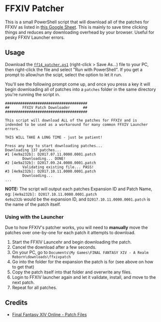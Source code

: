 # FFXIV Patcher

This is a small PowerShell script that will download all of the patches for FFXIV as listed in [this Google Sheet](https://docs.google.com/spreadsheets/d/1lmVTLEj7oXx_JbUPBiWlSf1xW9hitwIgAvfQq3QzzFE/edit#gid=0). This is mainly to save time clicking things and reduces any downloading overhead by your browser. Useful for pesky FFXIV Launcher errors.

## Usage

Download the [`ff14_patcher.ps1`](https://raw.githubusercontent.com/IAreKyleW00t/ff14_patcher/master/ff14_patcher.ps1) (right-click > Save As...) file to your PC, then right-click the file and select "Run with PowerShell". If you get a prompt to allow/run the scipt, select the option to let it run.

You'll see the following prompt come up, and once you press a key it will begin downloading all of patches into a `patches` folder in the same directory you're running the script in.

```
######################################
##      FFXIV Patch Downloader      ##
######################################

This script will download ALL of the patches for FFXIV and is
indended to be used as a workaround for many common FFXIV Launcher errors.

THIS WILL TAKE A LONG TIME - just be patient!

Press any key to start downloading patches...
Downloading 137 patches...
#1 [4e9a232b]: D2017.07.11.0000.0001.patch
        Downloading... DONE!
#2 [4e9a232b]: D2017.09.24.0000.0001.patch
        Validating existing file... PASS!
#3 [4e9a232b]: D2017.10.11.0000.0001.patch
        Downloading...
...
```

**NOTE:** The script will output each patches Expansion ID and Patch Name, eg: `[4e9a232b]: D2017.10.11.0000.0001.patch`  
`4e9a232b` would be the expansion ID, and `D2017.10.11.0000.0001.patch` is the name of the patch itself.

### Using with the Launcher

Due to how FFXIV's patcher works, you will need to **manually** move the patches over one-by-one for each patch it attempts to download.


1. Start the FFXIV Launcehr and begin downloading the patch.
2. Cancel the download after a few seconds.
3. On your PC, go to `Documents\My Games\FINAL FANTASY XIV - A Realm Reborn\downloads\ffxivpatch`
4. Go into the folder for the expansion the patch is for (see above on how to get that)
5. Copy the patch itself into that folder and overwrite any files.
6. Login to FFXIV launcher again and let it validate, install, and move to the next patch.
7. Repeat for all patches.

## Credits

- [Final Fantasy XIV Online - Patch Files](https://docs.google.com/spreadsheets/d/1lmVTLEj7oXx_JbUPBiWlSf1xW9hitwIgAvfQq3QzzFE/edit#gid=0)
